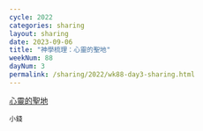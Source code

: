 ```yaml
---
cycle: 2022
categories: sharing
layout: sharing
date: 2023-09-06
title: "神學梳理：心靈的聖地"
weekNum: 88
dayNum: 3
permalink: /sharing/2022/wk88-day3-sharing.html
---
```


[心靈的聖地](https://eccseattle.github.io/media/sharing/2022/wk088/2023-09-06-bin.m4a)

`小錢`
